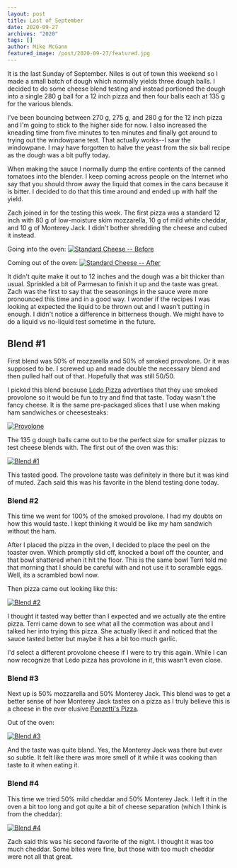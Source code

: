 ```yaml
---
layout: post
title: Last of September
date: 2020-09-27
archives: "2020"
tags: []
author: Mike McGann
featured_image: /post/2020-09-27/featured.jpg
---
```


It is the last Sunday of September. Niles is out of town this weekend so I made
a small batch of dough which normally yields three dough balls. I decided to do
some cheese blend testing and instead portioned the dough into a single 280 g
ball for a 12 inch pizza and then four balls each at 135 g for the various
blends.

I've been bouncing between 270 g, 275 g, and 280 g for the 12 inch pizza and I'm
going to stick to the higher side for now. I also increased the kneading time
from five minutes to ten minutes and finally got around to trying out the
windowpane test. That actually works--I saw the windowpane. I may have
forgotten to halve the yeast from the six ball recipe as the dough was a bit
puffy today.

When making the sauce I normally dump the entire contents of the canned
tomatoes into the blender. I keep coming across people on the Internet who say
that you should throw away the liquid that comes in the cans because it is
bitter. I decided to do that this time around and ended up with half the yield.

Zach joined in for the testing this week. The first pizza was a standard 12
inch with 80 g of low-moisture skim mozzarella, 10 g of mild white
cheddar, and 10 g of Monterey Jack. I didn't bother shredding the cheese and
cubed it instead.

Going into the oven:
[![Standard Cheese -- Before](standard_before.tn.jpg)](standard_before.tn.jpg)

Coming out of the oven:
[![Standard Cheese -- After](standard_after.tn.jpg)](standard_after.tn.jpg)

It didn't quite make it out to 12 inches and the dough was a bit thicker than
usual. Sprinkled a bit of Parmesan to finish it up and the taste was great. Zach
was the first to say that the seasonings in the sauce were more pronounced this
time and in a good way. I wonder if the recipes I was looking at expected the
liquid to be thrown out and I wasn't putting in enough. I didn't notice a
difference in bitterness though. We might have to do a liquid vs no-liquid test
sometime in the future.

## Blend #1

First blend was 50% of mozzarella and 50% of smoked provolone. Or it was
supposed to be. I screwed up and made double the necessary blend and then
pulled half out of that. Hopefully that was still 50/50.

I picked this blend because [Ledo Pizza](https://ledopizza.com/) advertises
that they use smoked provolone so it would be fun to try and find that taste.
Today wasn't the fancy cheese. It is the same pre-packaged slices that I use
when making ham sandwiches or cheesesteaks:

[![Provolone](provolone.tn.jpg)](provolone.tn.jpg)

The 135 g dough balls came out to be the perfect size for smaller pizzas to test cheese blends with. The first out of the oven was this:

[![Blend #1](blend_1.tn.jpg)](blend_1.tn.jpg)

This tasted good. The provolone taste was definitely in there but it was kind
of muted. Zach said this was his favorite in the blend testing done today.

### Blend #2

This time we went for 100% of the smoked provolone. I had my doubts on how
this would taste. I kept thinking it would be like my ham sandwich without
the ham.

After I placed the pizza in the oven, I decided to place the peel on the
toaster oven. Which promptly slid off, knocked a bowl off the counter, and that
bowl shattered when it hit the floor. This is the same bowl Terri told me that
morning that I should be careful with and not use it to scramble eggs. Well,
its a scrambled bowl now.

Then pizza came out looking like this:

[![Blend #2](blend_2.tn.jpg)](blend_2.tn.jpg)

I thought it tasted way better than I expected and we actually ate the
entire pizza. Terri came down to see what all the commotion was about and
I talked her into trying this pizza. She actually liked it and noticed that
the sauce tasted better but maybe it has a bit too much garlic.

I'd select a different provolone cheese if I were to try this
again. While I can now recognize that Ledo pizza has provolone in it, this
wasn't even close.

### Blend #3

Next up is 50% mozzarella and 50% Monterey Jack. This blend was to get a better
sense of how Monterey Jack tastes on a pizza as I truly believe this is a
cheese in the ever elusive [Ponzetti's Pizza](https://www.facebook.com/ponzettis/).

Out of the oven:

[![Blend #3](blend_3.tn.jpg)](blend_3.tn.jpg)

And the taste was quite bland. Yes, the Monterey Jack was there but ever so
subtle. It felt like there was more smell of it while it was cooking than taste
to it when eating it.

### Blend #4

This time we tried 50% mild cheddar and 50% Monterey Jack. I left it in the
oven a bit too long and got quite a bit of cheese separation (which I think
is from the cheddar):

[![Blend #4](blend_4.tn.jpg)](blend_4.tn.jpg)

Zach said this was his second favorite of the night. I thought it was too
much cheddar. Some bites were fine, but those with too much cheddar were not
all that great.
